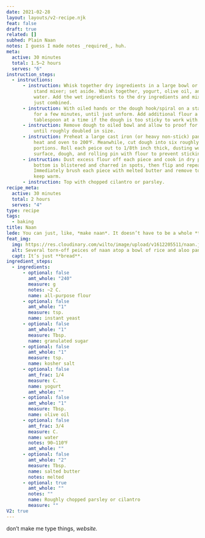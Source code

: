 ```yaml
---
date: 2021-02-28
layout: layouts/v2-recipe.njk
feat: false
draft: true
related: []
subhed: Plain Naan
notes: I guess I made notes _required_, huh.
meta:
  active: 30 minutes
  total: 1.5–2 hours
  serves: "6"
instruction_steps:
  - instructions:
      - instruction: Whisk together dry ingredients in a large bowl or the bowl of a
          stand mixer; set aside. Whisk together, yogurt, olive oil, and warm
          water. Add the wet ingredients to the dry ingredients and mix until
          just combined.
      - instruction: With oiled hands or the dough hook/spiral on a stand mixer, knead
          for a few minutes, until just unform. Add additional flour a
          tablespoon at a time if the dough is too sticky to work with.
      - instruction: Remove dough to oiled bowl and allow to proof for one hour, or
          until roughly doubled in size.
      - instruction: Preheat a large cast iron (or heavy non-stick) pan over medium-high
          heat and oven to 200℉. Meanwhile, cut dough into six roughly equal
          portions. Roll each peice out to 1/8th inch thick, dusting work
          surface, dough, and rolling pin with flour to prevent sticking.
      - instruction: Dust excess flour off each piece and cook in dry pan until the the
          bottom is blistered and charred in spots, then flip and repeat.
          Immediately brush each piece with melted butter and remove to oven to
          keep warm.
      - instruction: Top with chopped cilantro or parsley.
recipe_meta:
  active: 30 minutes
  total: 2 hours
  serves: "4"
type: recipe
tags:
  - baking
title: Naan
lede: You can just, like, *make naan*. It doesn’t have to be a whole *thing*.
feat_img:
  img: https://res.cloudinary.com/wilto/image/upload/v1612205511/naan.jpg
  alt: Several torn-off peices of naan atop a bowl of rice and aloo paneer.
  capt: It’s just **bread**.
ingredient_steps:
  - ingredients:
      - optional: false
        amt_whole: "240"
        measure: g
        notes: ~2 C.
        name: all-purpose flour
      - optional: false
        amt_whole: "1"
        measure: tsp.
        name: instant yeast
      - optional: false
        amt_whole: "1"
        measure: Tbsp.
        name: granulated sugar
      - optional: false
        amt_whole: "1"
        measure: tsp.
        name: kosher salt
      - optional: false
        amt_frac: 1/4
        measure: C.
        name: yogurt
        amt_whole: ""
      - optional: false
        amt_whole: "1"
        measure: Tbsp.
        name: olive oil
      - optional: false
        amt_frac: 3/4
        measure: C.
        name: water
        notes: 90–110℉
        amt_whole: ""
      - optional: false
        amt_whole: "2"
        measure: Tbsp.
        name: salted butter
        notes: melted
      - optional: true
        amt_whole: ""
        notes: ""
        name: Roughly chopped parsley or cilantro
        measure: ""
V2: true
---
```

don’t make me type things, *website.*